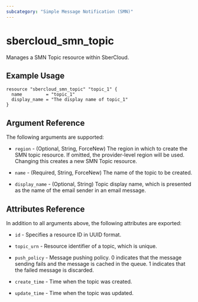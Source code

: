```yaml
---
subcategory: "Simple Message Notification (SMN)"
---
```


# sbercloud\_smn\_topic

Manages a SMN Topic resource within SberCloud.

## Example Usage

```hcl
resource "sbercloud_smn_topic" "topic_1" {
  name         = "topic_1"
  display_name = "The display name of topic_1"
}
```

## Argument Reference

The following arguments are supported:

* `region` - (Optional, String, ForceNew) The region in which to create the SMN topic resource. If omitted, the provider-level region will be used. Changing this creates a new SMN Topic resource.

* `name` - (Required, String, ForceNew) The name of the topic to be created.

* `display_name` - (Optional, String) Topic display name, which is presented as the
    name of the email sender in an email message.

## Attributes Reference

In addition to all arguments above, the following attributes are exported:

* `id` - Specifies a resource ID in UUID format.

* `topic_urn` - Resource identifier of a topic, which is unique.

* `push_policy` - Message pushing policy. 0 indicates that the message
    sending fails and the message is cached in the queue. 1 indicates that the
    failed message is discarded.

* `create_time` - Time when the topic was created.

* `update_time` - Time when the topic was updated.
